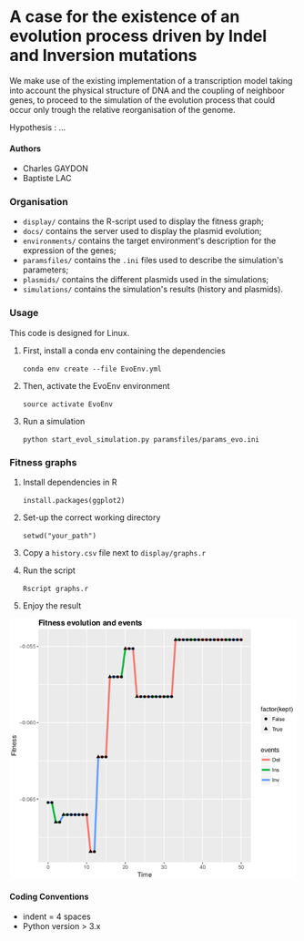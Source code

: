

# A case for the existence of an evolution process driven by Indel and Inversion mutations

We make use of the existing implementation of a transcription model taking into account
the physical structure of DNA and the coupling of neighboor genes, to proceed to the simulation
of the evolution process that could occur only trough the relative reorganisation of the genome.

Hypothesis : ...

#### Authors

- Charles GAYDON
- Baptiste LAC

### Organisation

- `display/` contains the R-script used to display the fitness graph;
- `docs/` contains the server used to display the plasmid evolution;
- `environments/` contains the target environment's description for the expression of the genes;
- `paramsfiles/` contains the `.ini` files used to describe the simulation's parameters;
- `plasmids/` contains the different plasmids used in the simulations;
- `simulations/` contains the simulation's results (history and plasmids).


### Usage

This code is designed for Linux. 

1. First, install a conda env containing the dependencies

	`conda env create --file EvoEnv.yml`


2. Then, activate the EvoEnv environment

	`source activate EvoEnv`

3. Run a simulation
	
	`python start_evol_simulation.py paramsfiles/params_evo.ini`

### Fitness graphs

1. Install dependencies in R

	`install.packages(ggplot2)`

2. Set-up the correct working directory

	`setwd("your_path")`

3. Copy a `history.csv` file next to `display/graphs.r`

4. Run the script 

	`Rscript graphs.r`

5. Enjoy the result

![a fitness graph](https://github.com/CharlesGaydon/Evolution-Simulation/blob/master/display/example_graph.png)

#### Coding Conventions

- indent = 4 spaces
- Python version > 3.x
